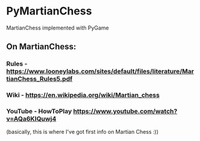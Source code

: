 # PyMartianChess
MartianChess implemented with PyGame

## On MartianChess:
### Rules - https://www.looneylabs.com/sites/default/files/literature/MartianChess_Rules5.pdf
### Wiki - https://en.wikipedia.org/wiki/Martian_chess
### YouTube - HowToPlay https://www.youtube.com/watch?v=AQa6KIQuwj4 
(basically, this is where I've got first info on Martian Chess :))
